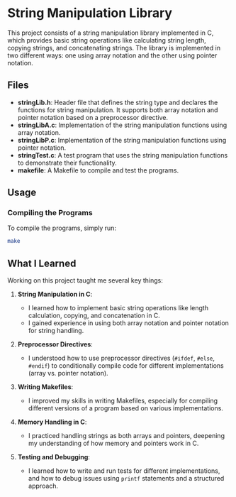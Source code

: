 # String Manipulation Library

This project consists of a string manipulation library implemented in C, which provides basic string operations like calculating string length, copying strings, and concatenating strings. The library is implemented in two different ways: one using array notation and the other using pointer notation.

## Files

- **stringLib.h**: Header file that defines the string type and declares the functions for string manipulation. It supports both array notation and pointer notation based on a preprocessor directive.
- **stringLibA.c**: Implementation of the string manipulation functions using array notation.
- **stringLibP.c**: Implementation of the string manipulation functions using pointer notation.
- **stringTest.c**: A test program that uses the string manipulation functions to demonstrate their functionality.
- **makefile**: A Makefile to compile and test the programs.

## Usage

### Compiling the Programs

To compile the programs, simply run:

```bash
make
```
## What I Learned

Working on this project taught me several key things:

1. **String Manipulation in C**:
   - I learned how to implement basic string operations like length calculation, copying, and concatenation in C.
   - I gained experience in using both array notation and pointer notation for string handling.

2. **Preprocessor Directives**:
   - I understood how to use preprocessor directives (`#ifdef`, `#else`, `#endif`) to conditionally compile code for different implementations (array vs. pointer notation).

3. **Writing Makefiles**:
   - I improved my skills in writing Makefiles, especially for compiling different versions of a program based on various implementations.

4. **Memory Handling in C**:
   - I practiced handling strings as both arrays and pointers, deepening my understanding of how memory and pointers work in C.

5. **Testing and Debugging**:
   - I learned how to write and run tests for different implementations, and how to debug issues using `printf` statements and a structured approach.
